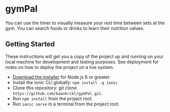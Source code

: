 # gymPal

You can use the timer to visually measure your rest time between sets at the gym.
You can search foods or drinks to learn their nutrition values.

## Getting Started

These instructions will get you a copy of the project up and running on your local machine for development and testing purposes. See deployment for notes on how to deploy the project on a live system.
* [Download the installer](https://nodejs.org/en/) for Node.js 6 or greater.
* Install the ionic CLI globally: ```npm install -g ionic```
* Clone this repository: git clone ```https://github.com/kaankrckl/gymPal.git```.
* Run ```npm install``` from the project root.
* Run ```ionic serve``` in a terminal from the project root.
